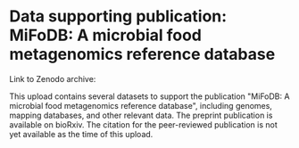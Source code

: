 # Data supporting publication: MiFoDB: A microbial food metagenomics reference database
Link to Zenodo archive: 

This upload contains several datasets to support the publication "MiFoDB: A microbial food metagenomics reference database", including genomes, mapping databases, and other relevant data. The preprint publication is available on bioRxiv. The citation for the peer-reviewed publication is not yet available as the time of this upload.
